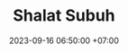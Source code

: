 ---
title: Shalat Subuh
date: 2023-09-16 06:50:00 +07:00
position: 1
mode: 
time: 04:00-05:00
modal-id: 1
description: Dimulai dari doa bangun tidur, dilanjutkan dengan tahajjud, bebersih diri, hingga shalat Subuh berjama'ah, dzikir pagi, dan dilanjutkan dengan tahfizh ba'da Subuh.
icon: mosque
---